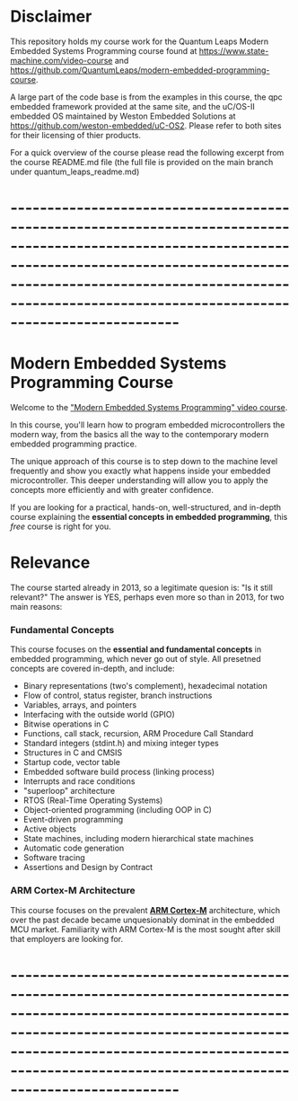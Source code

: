 # Disclaimer
This repository holds my course work for the Quantum Leaps Modern Embedded Systems Programming course found at https://www.state-machine.com/video-course and https://github.com/QuantumLeaps/modern-embedded-programming-course.

A large part of the code base is from the examples in this course, the qpc embedded framework provided at the same site, and the uC/OS-II embedded OS maintained by Weston Embedded Solutions at https://github.com/weston-embedded/uC-OS2.
Please refer to both sites for their licensing of thier products.

For a quick overview of the course please read the following excerpt from the course README.md file (the full file is provided on the main branch under quantum_leaps_readme.md)

# -----------------------------------------------------------------------------------------------------------------------------------------------------------------------------------------------------------------------------------------------------------
# Modern Embedded Systems Programming Course
Welcome to the ["Modern Embedded Systems Programming" video course](https://www.youtube.com/playlist?list=PLPW8O6W-1chwyTzI3BHwBLbGQoPFxPAPM).

In this course, you'll learn how to program embedded microcontrollers the modern way, from the basics all the way to the contemporary modern embedded programming practice.

The unique approach of this course is to step down to the machine level frequently and show you exactly what happens inside your embedded microcontroller. This deeper understanding will allow you to apply the concepts more efficiently and with greater confidence.

If you are looking for a practical, hands-on, well-structured, and in-depth course explaining the **essential concepts in embedded programming**, this *free* course is right for you.


# Relevance
The course started already in 2013, so a legitimate quesion is: "Is it still relevant?" The answer is YES, perhaps even more so than in 2013, for two main reasons:

### Fundamental Concepts
This course focuses on the **essential and fundamental concepts** in embedded programming, which never go out of style. All presetned concepts are covered in-depth, and include:
- Binary representations (two's complement), hexadecimal notation
- Flow of control, status register, branch instructions
- Variables, arrays, and pointers
- Interfacing with the outside world (GPIO)
- Bitwise operations in C
- Functions, call stack, recursion, ARM Procedure Call Standard
- Standard integers (stdint.h) and mixing integer types
- Structures in C and CMSIS
- Startup code, vector table
- Embedded software build process (linking process)
- Interrupts and race conditions
- "superloop" architecture
- RTOS (Real-Time Operating Systems)
- Object-oriented programming (including OOP in C)
- Event-driven programming
- Active objects
- State machines, including modern hierarchical state machines
- Automatic code generation
- Software tracing
- Assertions and Design by Contract

### ARM Cortex-M Architecture
This course focuses on the prevalent [<b>ARM Cortex-M</b>](https://www.state-machine.com/course/ARM-Cortex-M_for_beginners.pdf) architecture, which over the past decade became unquesionably dominat in the embedded MCU market. Familiarity with ARM Cortex-M is the most sought after skill that employers are looking for.
# -----------------------------------------------------------------------------------------------------------------------------------------------------------------------------------------------------------------------------------------------------------
